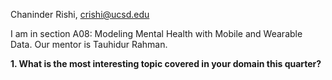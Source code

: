 Chaninder Rishi, crishi@ucsd.edu

I am in section A08: Modeling Mental Health with Mobile and Wearable Data. Our mentor is Tauhidur Rahman.

**1. What is the most interesting topic covered in your domain this quarter?**


